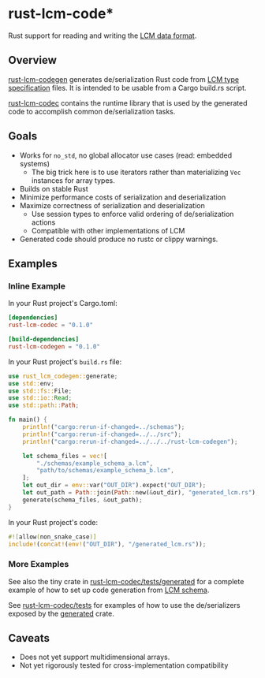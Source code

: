 # rust-lcm-code*

Rust support for reading and writing the [LCM data format](https://lcm-proj.github.io/).

## Overview

[rust-lcm-codegen](rust-lcm-codegen) generates de/serialization Rust code from [LCM type specification](https://lcm-proj.github.io/type_specification.html)
files. It is intended to be usable from a Cargo build.rs script.

[rust-lcm-codec](rust-lcm-codec) contains the runtime library that is used by the generated code
to accomplish common de/serialization tasks.


## Goals

* Works for `no_std`, no global allocator use cases (read: embedded systems)
  * The big trick here is to use iterators rather than materializing `Vec` instances
  for array types.
* Builds on stable Rust
* Minimize performance costs of serialization and deserialization
* Maximize correctness of serialization and deserialization
  * Use session types to enforce valid ordering of de/serialization actions
  * Compatible with other implementations of LCM
* Generated code should produce no rustc or clippy warnings.
  
## Examples

### Inline Example

In your Rust project's Cargo.toml:

```toml
[dependencies]
rust-lcm-codec = "0.1.0"

[build-dependencies]
rust-lcm-codegen = "0.1.0"
```

In your Rust project's `build.rs` file:

```rust
use rust_lcm_codegen::generate;
use std::env;
use std::fs::File;
use std::io::Read;
use std::path::Path;

fn main() {
    println!("cargo:rerun-if-changed=../schemas");
    println!("cargo:rerun-if-changed=../../src");
    println!("cargo:rerun-if-changed=../../../rust-lcm-codegen");

    let schema_files = vec![
        "./schemas/example_schema_a.lcm",
        "path/to/schemas/example_schema_b.lcm",
    ];
    let out_dir = env::var("OUT_DIR").expect("OUT_DIR");
    let out_path = Path::join(Path::new(&out_dir), "generated_lcm.rs");
    generate(schema_files, &out_path);
}
```

In your Rust project's code:

```rust
#![allow(non_snake_case)]
include!(concat!(env!("OUT_DIR"), "/generated_lcm.rs"));
```

### More Examples

See also the tiny crate in [rust-lcm-codec/tests/generated](rust-lcm-codec/tests/generated)
for a complete example of how to set up code generation from [LCM schema](rust-lcm-codec/tests/schemas).

See [rust-lcm-codec/tests](rust-lcm-codec/tests) for examples of how to use the
de/serializers exposed by the [generated](rust-lcm-codec/tests/generated) crate.

## Caveats

* Does not yet support multidimensional arrays.
* Not yet rigorously tested for cross-implementation compatibility

